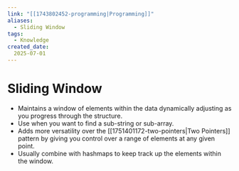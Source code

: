 ```yaml
---
link: "[[1743802452-programming|Programming]]"
aliases: 
  - Sliding Window
tags:
  - Knowledge
created_date:
  2025-07-01
---
```

# Sliding Window
- Maintains a window of elements within the data dynamically adjusting as you progress through the structure.
- Use when you want to find a sub-string or sub-array.
- Adds more versatility over the [[1751401172-two-pointers|Two Pointers]] pattern by giving you control over a range of elements at any given point.
- Usually combine with hashmaps to keep track up the elements within the window.

